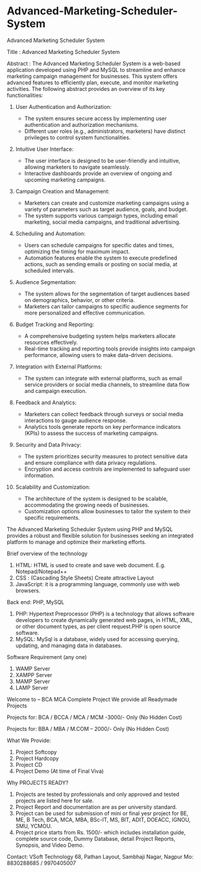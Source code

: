 # Advanced-Marketing-Scheduler-System
Advanced Marketing Scheduler System

Title : Advanced Marketing Scheduler System

Abstract :
The Advanced Marketing Scheduler System is a web-based application developed using PHP and MySQL to streamline and enhance marketing campaign management for businesses. This system offers advanced features to efficiently plan, execute, and monitor marketing activities. The following abstract provides an overview of its key functionalities:

1. User Authentication and Authorization:
   - The system ensures secure access by implementing user authentication and authorization mechanisms.
   - Different user roles (e.g., administrators, marketers) have distinct privileges to control system functionalities.

2. Intuitive User Interface:
   - The user interface is designed to be user-friendly and intuitive, allowing marketers to navigate seamlessly.
   - Interactive dashboards provide an overview of ongoing and upcoming marketing campaigns.

3. Campaign Creation and Management:
   - Marketers can create and customize marketing campaigns using a variety of parameters such as target audience, goals, and budget.
   - The system supports various campaign types, including email marketing, social media campaigns, and traditional advertising.

4. Scheduling and Automation:
   - Users can schedule campaigns for specific dates and times, optimizing the timing for maximum impact.
   - Automation features enable the system to execute predefined actions, such as sending emails or posting on social media, at scheduled intervals.

5. Audience Segmentation:
   - The system allows for the segmentation of target audiences based on demographics, behavior, or other criteria.
   - Marketers can tailor campaigns to specific audience segments for more personalized and effective communication.

6. Budget Tracking and Reporting:
   - A comprehensive budgeting system helps marketers allocate resources effectively.
   - Real-time tracking and reporting tools provide insights into campaign performance, allowing users to make data-driven decisions.

7. Integration with External Platforms:
   - The system can integrate with external platforms, such as email service providers or social media channels, to streamline data flow and campaign execution.

8. Feedback and Analytics:
   - Marketers can collect feedback through surveys or social media interactions to gauge audience response.
   - Analytics tools generate reports on key performance indicators (KPIs) to assess the success of marketing campaigns.

9. Security and Data Privacy:
   - The system prioritizes security measures to protect sensitive data and ensure compliance with data privacy regulations.
   - Encryption and access controls are implemented to safeguard user information.

10. Scalability and Customization:
    - The architecture of the system is designed to be scalable, accommodating the growing needs of businesses.
    - Customization options allow businesses to tailor the system to their specific requirements.

The Advanced Marketing Scheduler System using PHP and MySQL provides a robust and flexible solution for businesses seeking an integrated platform to manage and optimize their marketing efforts.

Brief overview of the technology
1.	HTML: HTML is used to create and save web document. E.g. Notepad/Notepad++
2.	CSS : (Cascading Style Sheets) Create attractive Layout
3.	JavaScript: it is a programming language, commonly use with web browsers.

Back end: PHP, MySQL
1.	PHP: Hypertext Preprocessor (PHP) is a technology that allows software developers to create dynamically generated web pages, in HTML, XML, or other document types, as per client request.PHP is open source software.
2.	MySQL: MySql is a database, widely used for accessing querying, updating, and managing data in databases.

Software Requirement (any one)
1.	WAMP Server
2.	XAMPP Server
3.	MAMP Server
4.	LAMP Server

Welcome to – BCA MCA Complete Project
We provide all Readymade Projects 

Projects for: BCA / BCCA / MCA / MCM -3000/- Only (No Hidden Cost) 

Projects for: BBA / MBA / M.COM – 2000/- Only (No Hidden Cost) 

What We Provide: 
1. Project Softcopy 
2. Project Hardcopy 
3. Project CD 
4. Project Demo (At time of Final Viva) 

Why PROJECTS READY? 
1. Projects are tested by professionals and only approved and tested projects are listed here for sale. 
2. Project Report and documentation are as per university standard. 
3. Project can be used for submission of mini or final yesr project for BE, ME, B Tech, BCA, MCA, MBA, BSc-IT, MS, BIT, ADIT, DOEACC, IGNOU, SMU, YCMOU. 
4. Project price starts from Rs. 1500/- which includes installation guide, complete source code, Dummy Database, detail Project Reports, Synopsis, and Video Demo. 

Contact: 
VSoft Technology 
68, Pathan Layout, Sambhaji Nagar, Nagpur 
Mo: 8830288685 / 9970405007
